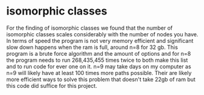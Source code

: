 # isomorphic classes
 
For the finding of isomorphic classes we found that the number of isomorphic classes scales considerably with the number of nodes you have. In terms of speed the program is not very memory efficient and significant slow down happens when the ram is full, around n=8 for 32 gb. This program is a brute force algorithm and the amount of options and for n=8 the program needs to run 268,435,455 times twice to both make this list and to run code for ever one on it. n=9 may take days on my computer as n=9 will likely have at least 100 times more paths possible. Their are likely more efficient ways to solve this problem that doesn't take 22gb of ram but this code did suffice for this project.